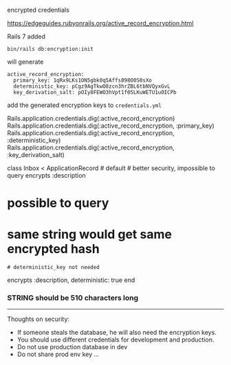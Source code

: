 encrypted credentials


https://edgeguides.rubyonrails.org/active_record_encryption.html


Rails 7 added


```
bin/rails db:encryption:init
```
will generate
```
active_record_encryption:
  primary_key: 1qRx9LKs1ON5gbk0q5Affs898O0S0sXo
  deterministic_key: pCgz9AgTkwO8zcn3hrZBL6tbNVQyxGvL
  key_derivation_salt: pOIy8FEWO3hVpt1f05LKuWETU1uOICPb
```
add the generated encryption keys to `credentials.yml`


Rails.application.credentials.dig(:active_record_encryption)
Rails.application.credentials.dig(:active_record_encryption, :primary_key)
Rails.application.credentials.dig(:active_record_encryption, :deterministic_key)
Rails.application.credentials.dig(:active_record_encryption, :key_derivation_salt)


class Inbox < ApplicationRecord
	# default
	# better security, impossible to query
  encrypts :description

  # possible to query
  # same string would get same encrypted hash
	# deterministic_key not needed
  encrypts :description, deterministic: true
end

### STRING should be 510 characters long





****

Thoughts on security:

* If someone steals the database, he will also need the encryption keys.
* You should use different credentials for development and production.
* Do not use production database in dev
* Do not share prod env key ...


